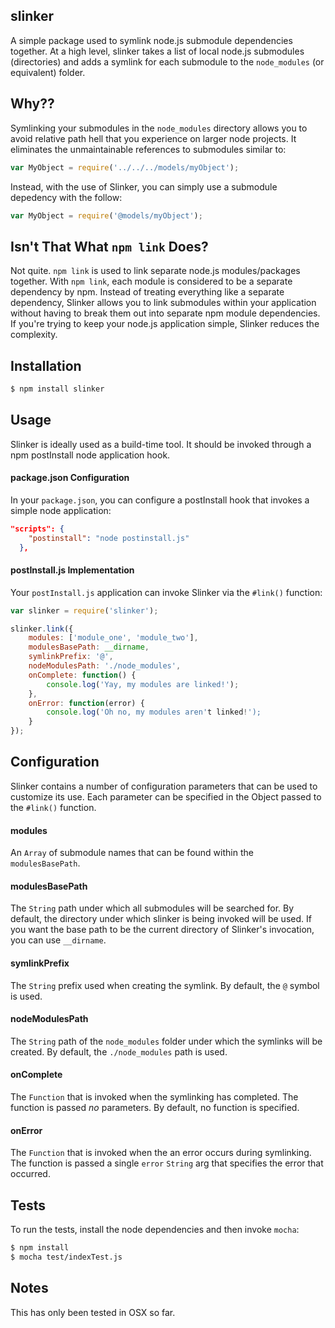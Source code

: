 ## slinker

A simple package used to symlink node.js submodule dependencies together. At a high level, slinker takes a list of local node.js submodules (directories) and adds a symlink for each submodule to the `node_modules` (or equivalent) folder.

## Why??

Symlinking your submodules in the `node_modules` directory allows you to avoid relative path hell that you experience on larger node projects. It eliminates the unmaintainable references to submodules similar to:

```javascript
var MyObject = require('../../../models/myObject');
```

Instead, with the use of Slinker, you can simply use a submodule depedency with the follow:

```javascript
var MyObject = require('@models/myObject');
```

## Isn't That What `npm link` Does?

Not quite. `npm link` is used to link separate node.js modules/packages together. With `npm link`, each module is considered to be a separate dependency by npm. Instead of treating everything like a separate dependency, Slinker allows you to link submodules within your application without having to break them out into separate npm module dependencies. If you're trying to keep your node.js application simple, Slinker reduces the complexity.

## Installation

```bash
$ npm install slinker
```

## Usage

Slinker is ideally used as a build-time tool. It should be invoked through a npm postInstall node application hook.

#### package.json Configuration

In your `package.json`, you can configure a postInstall hook that invokes a simple node application:

```json
"scripts": {
    "postinstall": "node postinstall.js"
  },
```

#### postInstall.js Implementation

Your `postInstall.js` application can invoke Slinker via the `#link()` function:

```javascript
var slinker = require('slinker');

slinker.link({
	modules: ['module_one', 'module_two'],
	modulesBasePath: __dirname,
	symlinkPrefix: '@',
	nodeModulesPath: './node_modules',
	onComplete: function() {
		console.log('Yay, my modules are linked!');
	},
	onError: function(error) {
		console.log('Oh no, my modules aren't linked!');
	}
});
```

## Configuration

Slinker contains a number of configuration parameters that can be used to customize its use. Each parameter can be specified in the Object passed to the `#link()` function.

#### modules

An `Array` of submodule names that can be found within the `modulesBasePath`.

#### modulesBasePath

The `String` path under which all submodules will be searched for. By default, the directory under which slinker is being invoked will be used. If you want the base path to be the current directory of Slinker's invocation, you can use `__dirname`.

#### symlinkPrefix

The `String` prefix used when creating the symlink. By default, the `@` symbol is used.

#### nodeModulesPath

The `String` path of the `node_modules` folder under which the symlinks will be created. By default, the `./node_modules` path is used.

#### onComplete

The `Function` that is invoked when the symlinking has completed. The function is passed _no_ parameters. By default, no function is specified.

#### onError

The `Function` that is invoked when the an error occurs during symlinking. The function is passed a single `error` `String` arg that specifies the error that occurred.

## Tests

To run the tests, install the node dependencies and then invoke `mocha`:

```bash
$ npm install
$ mocha test/indexTest.js
```

## Notes

This has only been tested in OSX so far.
